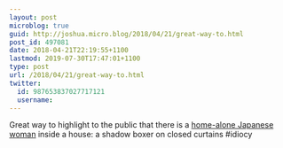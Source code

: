 ```yaml
---
layout: post
microblog: true
guid: http://joshua.micro.blog/2018/04/21/great-way-to.html
post_id: 497081
date: 2018-04-21T22:19:55+1100
lastmod: 2019-07-30T17:47:01+1100
type: post
url: /2018/04/21/great-way-to.html
twitter:
  id: 987653837027717121
  username: 
---
```

Great way to highlight to the public that there is a [home-alone Japanese woman](https://www.reuters.com/article/us-japan-shadow-boyfriend/shadow-boxing-tough-guy-should-protect-home-alone-japanese-women-idUSKBN1HS09E) inside a house: a shadow boxer on closed curtains #idiocy
